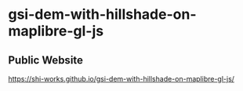 # gsi-dem-with-hillshade-on-maplibre-gl-js
## Public Website
https://shi-works.github.io/gsi-dem-with-hillshade-on-maplibre-gl-js/
